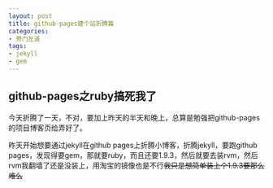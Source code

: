 ```yaml
---
layout: post
title: github-pages建个站折腾篇
categories:
- 旁门左道
tags:
- jekyll
- gem
---
```


github-pages之ruby搞死我了
-------------------------------------

今天折腾了一天，不对，要加上昨天的半天和晚上，总算是勉强把github-pages的项目博客页给弄好了。

昨天开始想要通过jekyll在github pages上折腾小博客，折腾jekyll，要跑github pages，发现得要gem，那就要ruby，而且还要1.9.3，然后就要去装rvm，然后rvm我翻墙了还是没装上，用淘宝的镜像也是不行~~我只是想简单装上个1.9.3要那么难么~~